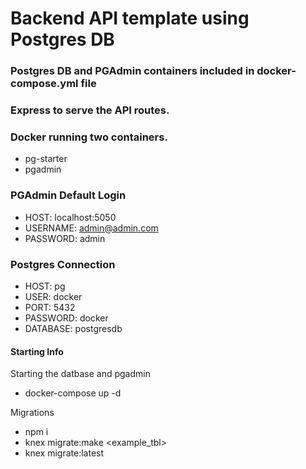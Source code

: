 # Backend API template using Postgres DB

### Postgres DB and PGAdmin containers included in docker-compose.yml file

### Express to serve the API routes.

### Docker running two containers.

- pg-starter
- pgadmin

### PGAdmin Default Login

- HOST: localhost:5050
- USERNAME: admin@admin.com
- PASSWORD: admin

### Postgres Connection

- HOST: pg
- USER: docker
- PORT: 5432
- PASSWORD: docker
- DATABASE: postgresdb

#### Starting Info

Starting the datbase and pgadmin

- docker-compose up -d

Migrations

- npm i
- knex migrate:make <example_tbl>
- knex migrate:latest
